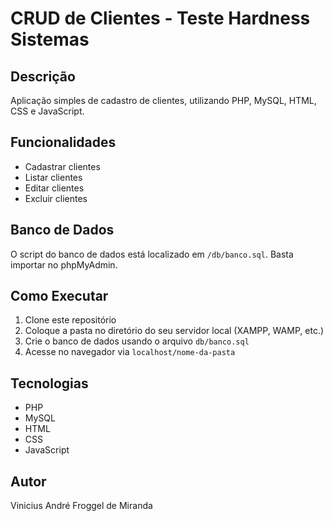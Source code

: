 
# CRUD de Clientes - Teste Hardness Sistemas

## Descrição
Aplicação simples de cadastro de clientes, utilizando PHP, MySQL, HTML, CSS e JavaScript.

## Funcionalidades
- Cadastrar clientes
- Listar clientes
- Editar clientes
- Excluir clientes

## Banco de Dados
O script do banco de dados está localizado em `/db/banco.sql`. Basta importar no phpMyAdmin.

## Como Executar
1. Clone este repositório
2. Coloque a pasta no diretório do seu servidor local (XAMPP, WAMP, etc.)
3. Crie o banco de dados usando o arquivo `db/banco.sql`
4. Acesse no navegador via `localhost/nome-da-pasta`

## Tecnologias
- PHP
- MySQL
- HTML
- CSS
- JavaScript

## Autor
Vinicius André Froggel de Miranda

